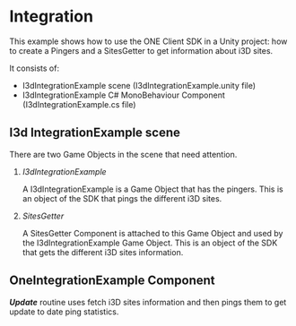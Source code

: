 # Integration #

This example shows how to use the ONE Client SDK in a Unity project: how to create a Pingers and a SitesGetter to get information about i3D sites.

It consists of:
- I3dIntegrationExample scene (I3dIntegrationExample.unity file)
- I3dIntegrationExample C# MonoBehaviour Component (I3dIntegrationExample.cs file)

## I3d IntegrationExample scene ##

There are two Game Objects in the scene that need attention.

1. _I3dIntegrationExample_

    A I3dIntegrationExample is a Game Object that has the pingers. This is an object of the SDK that pings the different i3D sites.

2. _SitesGetter_

    A SitesGetter Component is attached to this Game Object and used by the I3dIntegrationExample Game Object. This is an object of the SDK that gets the different i3D sites information.

## OneIntegrationExample Component ##

___Update___ routine uses fetch i3D sites information and then pings them to get update to date ping statistics.
